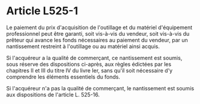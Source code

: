 # Article L525-1

Le paiement du prix d'acquisition de l'outillage et du matériel d'équipement professionnel peut être garanti, soit vis-à-vis du vendeur, soit vis-à-vis du prêteur qui avance les fonds nécessaires au paiement du vendeur, par un nantissement restreint à l'outillage ou au matériel ainsi acquis.

Si l'acquéreur a la qualité de commerçant, ce nantissement est soumis, sous réserve des dispositions ci-après, aux règles édictées par les chapitres II et III du titre IV du livre Ier, sans qu'il soit nécessaire d'y comprendre les éléments essentiels du fonds.

Si l'acquéreur n'a pas la qualité de commerçant, le nantissement est soumis aux dispositions de l'article L. 525-16.

